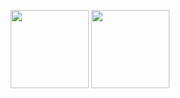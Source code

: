 <p align="middle" float="left">
  <img height="125px" src="https://github-readme-stats.vercel.app/api?username=rsouth&theme=solarized-dark&count_private=true&show_icons=true&hide=contribs&disable_animations=true&hide_title=true" /> 
  <img height="125px" src="https://github-readme-stats.vercel.app/api/top-langs/?username=rsouth&theme=solarized-dark&count_private=true&show_icons=true&layout=compact&hide_title=true" />
</p>

<!--
**rsouth/rsouth** is a ✨ _special_ ✨ repository because its `README.md` (this file) appears on your GitHub profile.

Here are some ideas to get you started:

- 🔭 I’m currently working on ...
- 🌱 I’m currently learning ...
- 👯 I’m looking to collaborate on ...
- 🤔 I’m looking for help with ...
- 💬 Ask me about ...
- 📫 How to reach me: ...
- 😄 Pronouns: ...
- ⚡ Fun fact: ...

-->
